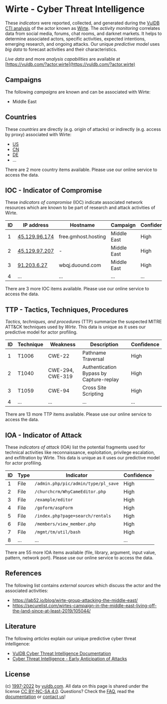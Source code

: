 # Wirte - Cyber Threat Intelligence

These _indicators_ were reported, collected, and generated during the [VulDB CTI analysis](https://vuldb.com/?kb.cti) of the actor known as [Wirte](https://vuldb.com/?actor.wirte). The _activity monitoring_ correlates data from social media, forums, chat rooms, and darknet markets. It helps to determine associated actors, specific activities, expected intentions, emerging research, and ongoing attacks. Our unique _predictive model_ uses _big data_ to forecast activities and their characteristics.

_Live data_ and more _analysis capabilities_ are available at [https://vuldb.com/?actor.wirte](https://vuldb.com/?actor.wirte)

## Campaigns

The following _campaigns_ are known and can be associated with Wirte:

* Middle East

## Countries

These _countries_ are directly (e.g. origin of attacks) or indirectly (e.g. access by proxy) associated with Wirte:

* [US](https://vuldb.com/?country.us)
* [CN](https://vuldb.com/?country.cn)
* [DE](https://vuldb.com/?country.de)
* ...

There are 2 more country items available. Please use our online service to access the data.

## IOC - Indicator of Compromise

These _indicators of compromise_ (IOC) indicate associated network resources which are known to be part of research and attack activities of Wirte.

ID | IP address | Hostname | Campaign | Confidence
-- | ---------- | -------- | -------- | ----------
1 | [45.129.96.174](https://vuldb.com/?ip.45.129.96.174) | free.gmhost.hosting | Middle East | High
2 | [45.129.97.207](https://vuldb.com/?ip.45.129.97.207) | - | Middle East | High
3 | [91.203.6.27](https://vuldb.com/?ip.91.203.6.27) | wbqj.duound.com | Middle East | High
4 | ... | ... | ... | ...

There are 3 more IOC items available. Please use our online service to access the data.

## TTP - Tactics, Techniques, Procedures

_Tactics, techniques, and procedures_ (TTP) summarize the suspected MITRE ATT&CK techniques used by _Wirte_. This data is unique as it uses our predictive model for actor profiling.

ID | Technique | Weakness | Description | Confidence
-- | --------- | -------- | ----------- | ----------
1 | T1006 | CWE-22 | Pathname Traversal | High
2 | T1040 | CWE-294, CWE-319 | Authentication Bypass by Capture-replay | High
3 | T1059 | CWE-94 | Cross Site Scripting | High
4 | ... | ... | ... | ...

There are 13 more TTP items available. Please use our online service to access the data.

## IOA - Indicator of Attack

These _indicators of attack_ (IOA) list the potential fragments used for technical activities like reconnaissance, exploitation, privilege escalation, and exfiltration by Wirte. This data is unique as it uses our predictive model for actor profiling.

ID | Type | Indicator | Confidence
-- | ---- | --------- | ----------
1 | File | `/admin.php/pic/admin/type/pl_save` | High
2 | File | `/churchcrm/WhyCameEditor.php` | High
3 | File | `/example/editor` | High
4 | File | `/goform/aspForm` | High
5 | File | `/index.php?page=search/rentals` | High
6 | File | `/members/view_member.php` | High
7 | File | `/mgmt/tm/util/bash` | High
8 | ... | ... | ...

There are 55 more IOA items available (file, library, argument, input value, pattern, network port). Please use our online service to access the data.

## References

The following list contains _external sources_ which discuss the actor and the associated activities:

* https://lab52.io/blog/wirte-group-attacking-the-middle-east/
* https://securelist.com/wirtes-campaign-in-the-middle-east-living-off-the-land-since-at-least-2019/105044/

## Literature

The following _articles_ explain our unique predictive cyber threat intelligence:

* [VulDB Cyber Threat Intelligence Documentation](https://vuldb.com/?kb.cti)
* [Cyber Threat Intelligence - Early Anticipation of Attacks](https://www.scip.ch/en/?labs.20201022)

## License

(c) [1997-2022](https://vuldb.com/?kb.changelog) by [vuldb.com](https://vuldb.com/?kb.about). All data on this page is shared under the license [CC BY-NC-SA 4.0](https://creativecommons.org/licenses/by-nc-sa/4.0/). Questions? Check the [FAQ](https://vuldb.com/?kb.faq), read the [documentation](https://vuldb.com/?kb) or [contact us](https://vuldb.com/?contact)!
